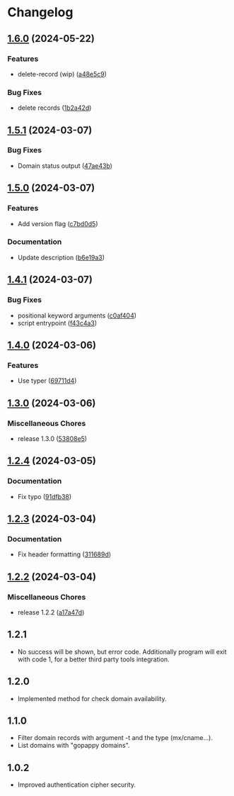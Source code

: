 # Changelog

## [1.6.0](https://github.com/pythoninthegrass/gopappy/compare/v1.5.1...v1.6.0) (2024-05-22)


### Features

* delete-record (wip) ([a48e5c9](https://github.com/pythoninthegrass/gopappy/commit/a48e5c97cd05f36f4907f8c31329c1f6df41926a))


### Bug Fixes

* delete records ([1b2a42d](https://github.com/pythoninthegrass/gopappy/commit/1b2a42d24a130d89f2b3a49a8feb56613a4f300b))

## [1.5.1](https://github.com/pythoninthegrass/gopappy/compare/v1.5.0...v1.5.1) (2024-03-07)


### Bug Fixes

* Domain status output ([47ae43b](https://github.com/pythoninthegrass/gopappy/commit/47ae43be93b3e0a0e5fcac658086d19b6e6db37c))

## [1.5.0](https://github.com/pythoninthegrass/gopappy/compare/v1.4.1...v1.5.0) (2024-03-07)


### Features

* Add version flag ([c7bd0d5](https://github.com/pythoninthegrass/gopappy/commit/c7bd0d509aa5ed6f285a8d3baff0df245a6a6467))


### Documentation

* Update description ([b6e19a3](https://github.com/pythoninthegrass/gopappy/commit/b6e19a348496af68e6703399e7dca4453080ca67))

## [1.4.1](https://github.com/pythoninthegrass/gopappy/compare/v1.4.0...v1.4.1) (2024-03-07)


### Bug Fixes

* positional keyword arguments ([c0af404](https://github.com/pythoninthegrass/gopappy/commit/c0af404c802095cf781837d8318f58d9f0694937))
* script entrypoint ([f43c4a3](https://github.com/pythoninthegrass/gopappy/commit/f43c4a30442c1c5c411b2320d1945cdfe6184c6a))

## [1.4.0](https://github.com/pythoninthegrass/gopappy/compare/v1.3.0...v1.4.0) (2024-03-06)


### Features

* Use typer ([69711d4](https://github.com/pythoninthegrass/gopappy/commit/69711d430c85582fde0739cb9427971c338acd75))

## [1.3.0](https://github.com/pythoninthegrass/gopappy/compare/v1.2.4...v1.3.0) (2024-03-06)


### Miscellaneous Chores

* release 1.3.0 ([53808e5](https://github.com/pythoninthegrass/gopappy/commit/53808e5497b1bf7262516ddd748b9cee186af4d2))

## [1.2.4](https://github.com/pythoninthegrass/gopappy/compare/v1.2.3...v1.2.4) (2024-03-05)


### Documentation

* Fix typo ([91dfb38](https://github.com/pythoninthegrass/gopappy/commit/91dfb389638cf1d7375130166266c9c5a498f2e3))

## [1.2.3](https://github.com/pythoninthegrass/gopappy/compare/v1.2.2...v1.2.3) (2024-03-04)


### Documentation

* Fix header formatting ([311689d](https://github.com/pythoninthegrass/gopappy/commit/311689ddf0fc9c7b9b2b24a0b0db24196ffdc495))

## [1.2.2](https://github.com/pythoninthegrass/gopappy/compare/v1.2.2...v1.2.2) (2024-03-04)


### Miscellaneous Chores

* release 1.2.2 ([a17a47d](https://github.com/pythoninthegrass/gopappy/commit/a17a47d65eef08e8ebf4c6d9e196c452e21ce4e5))

## 1.2.1

* No success will be shown, but error code. Additionally program will exit with code 1, for a better third party tools integration.

## 1.2.0

* Implemented method for check domain availability.

## 1.1.0

* Filter domain records with argument -t and the type (mx/cname...).
* List domains with "gopappy domains".

## 1.0.2

* Improved authentication cipher security.
